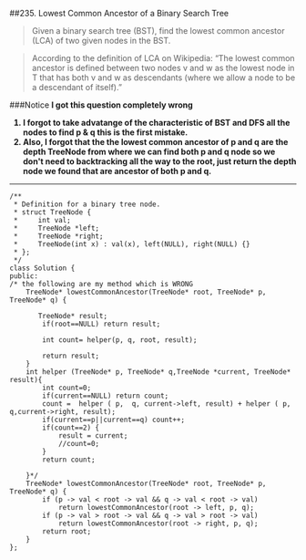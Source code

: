 ##235. Lowest Common Ancestor of a Binary Search Tree 
 > Given a binary search tree (BST), find the lowest common ancestor (LCA) of two given nodes in the BST.

> According to the definition of LCA on Wikipedia: “The lowest common ancestor is defined between two nodes v and w as the lowest node in T that has both v and w as descendants (where we allow a node to be a descendant of itself).”  

###Notice
  <b> I got this question completely wrong  
  1. I forgot to take advatange of the characteristic of BST
  and DFS all the nodes to find p & q this is the first mistake.  
  2.  Also, I forgot that the the lowest common ancestor of p and q are the depth TreeNode from where we can find both p and q node
  so we don't need to backtracking all the way to the root, just return the depth node we found that are ancestor of both p and q. 
  </b>
    
---

   
    
    /**
     * Definition for a binary tree node.
     * struct TreeNode {
     *     int val;
     *     TreeNode *left;
     *     TreeNode *right;
     *     TreeNode(int x) : val(x), left(NULL), right(NULL) {}
     * };
     */
    class Solution {
    public:
    /* the following are my method which is WRONG 
        TreeNode* lowestCommonAncestor(TreeNode* root, TreeNode* p, TreeNode* q) {
           
           TreeNode* result;
    		if(root==NULL) return result;
    
            int count= helper(p, q, root, result);
    
            return result;
        }
        int helper (TreeNode* p, TreeNode* q,TreeNode *current, TreeNode* result){
    		int count=0;
            if(current==NULL) return count;
            count =  helper ( p,  q, current->left, result) + helper ( p,  q,current->right, result);
            if(current==p||current==q) count++;
            if(count==2) {
                result = current; 
                //count=0;
            }
            return count;
            
        }*/
        TreeNode* lowestCommonAncestor(TreeNode* root, TreeNode* p, TreeNode* q) {
            if (p -> val < root -> val && q -> val < root -> val)
                return lowestCommonAncestor(root -> left, p, q);
            if (p -> val > root -> val && q -> val > root -> val)
                return lowestCommonAncestor(root -> right, p, q);
            return root;
        }
    };
